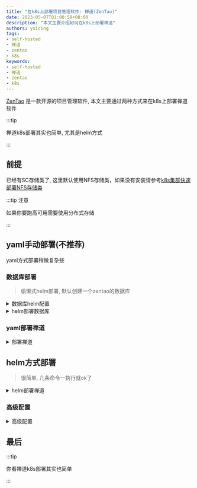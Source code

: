 ```yaml
---
title: "在k8s上部署项目管理软件: 禅道(ZenTao)"
date: 2023-05-07T01:00:59+08:00
description: "本文主要介绍如何在k8s上部署禅道"
authors: ysicing
tags:
- self-hosted
- 禅道
- zentao
- k8s
keywords:
- self-hosted
- 禅道
- zentao
- k8s
---
```






[ZenTao](https://github.com/easysoft/zentaopms) 是一款开源的项目管理软件, 本文主要通过两种方式来在k8s上部署禅道软件

<!-- truncate -->

:::tip

禅道k8s部署其实也简单, 尤其是helm方式

:::

## 前提

已经有SC存储类了, 这里默认使用NFS存储类，如果没有安装请参考[k8s集群快速部署NFS存储类](/posts/tke-cfs-nfs-client)

:::tip 注意

如果你要跑高可用需要使用分布式存储

:::

## yaml手动部署(不推荐)

yaml方式部署稍微复杂些

### 数据库部署

> 偷懒式helm部署, 默认创建一个zentao的数据库

<details>
<summary>数据库helm配置</summary>

```yaml title="mysql.yaml"
# 由于我的默认SC就是opencfs, 这里就不指定了
# global:
#   storageClass: "opencfs"
auth:
  rootPassword: "mokahz4ahvei1oReing6oh5ubaen1veV"
  database: "zentao"
  username: "zentao"
  password: "zt6666666666666"

volumePermissions:
  enabled: true
```

</details>

<details>
<summary>helm部署数据库</summary>

```bash
helm repo add bitnami https://charts.bitnami.com/bitnami
helm repo update
helm upgrade -i mysql bitnami/mysql -f ./mysql.yaml
```

</details>

### yaml部署禅道

<details>
<summary>部署禅道</summary>

```yaml title="zentao.yaml"
---
kind: PersistentVolumeClaim
apiVersion: v1
metadata:
  name: zentao
spec:
  accessModes:
    - ReadWriteMany
  resources:
    requests:
      storage: 10Gi
  storageClassName: opencfs
---
apiVersion: apps/v1
kind: Deployment
metadata:
  name: zentao
  labels:
    app: zentao
spec:
  selector:
    matchLabels:
      app: zentao
  replicas: 1
  template:
    metadata:
      labels:
        app: zentao
    spec:
      containers:
      - name: zentao
        # 具体版本可以: https://github.com/quicklyon/zentao-docker/tree/master
        image: easysoft/quickon-zentao
        imagePullPolicy: IfNotPresent
        env:
        - name: MYSQL_HOST
          value: 'mysql.default.svc'
        - name: MYSQL_USER
          value: 'zentao'
        - name: MYSQL_PASSWORD
          value: 'zt6666666666666'
        - name: IS_CONTAINER
          value: 'true'
        - name: APP_DEFAULT_PORT
          value: '80'
        ports:
        - name: http
          containerPort: 80
        volumeMounts:
        - name: zentao-data
          mountPath: /data
      volumes:
        - name: zentao-data
          persistentVolumeClaim:
            claimName: zentao
---
apiVersion: v1
kind: Service
metadata:
  labels:
    app: zentao
  name: zentao
spec:
  ports:
  - name: http
    port: 80
    protocol: TCP
    targetPort: 80
  selector:
    app: zentao
```

</details>

## helm方式部署

> 很简单, 几条命令一执行就ok了

<details>
<summary>helm部署禅道</summary>

```bash
helm repo add zentao https://hub.qucheng.com/chartrepo/stable
helm repo update
helm search repo zentao/zentao
helm upgrade -i zentao-open zentao/zentao --set ingress.enabled=true --set ingress.host=zentao.example.local
```

</details>

### 高级配置

<details>
<summary>高级配置</summary>

```bash
# 下载zentao charts
helm pull zentao/zentao --untar
# 自定义配置 zentao/values.yaml, 示例
helm upgrade -i zentao-open zentao/zentao -f custom.yaml
```
</details>

## 最后

:::tip

你看禅道k8s部署其实也简单

:::

